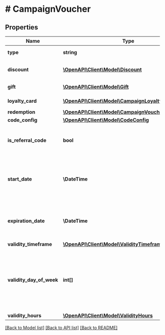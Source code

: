 # # CampaignVoucher

## Properties

Name | Type | Description | Notes
------------ | ------------- | ------------- | -------------
**type** | **string** | Type of voucher. | [optional] [default to 'DISCOUNT_VOUCHER']
**discount** | [**\OpenAPI\Client\Model\Discount**](Discount.md) | Defines the voucher discount type and details. | [optional]
**gift** | [**\OpenAPI\Client\Model\Gift**](Gift.md) | Defines the voucher gift details. | [optional]
**loyalty_card** | [**\OpenAPI\Client\Model\CampaignLoyaltyCard**](CampaignLoyaltyCard.md) | Defines the voucher loyalty card details. | [optional]
**redemption** | [**\OpenAPI\Client\Model\CampaignVoucherRedemption**](CampaignVoucherRedemption.md) |  | [optional]
**code_config** | [**\OpenAPI\Client\Model\CodeConfig**](CodeConfig.md) |  |
**is_referral_code** | **bool** | Flag indicating whether this voucher is a referral code; &#x60;true&#x60; for campaign type &#x60;REFERRAL_PROGRAM&#x60;. | [optional]
**start_date** | **\DateTime** | Activation timestamp defines when the campaign starts to be active in ISO 8601 format. Campaign is *inactive before* this date. | [optional]
**expiration_date** | **\DateTime** | Expiration timestamp defines when the campaign expires in ISO 8601 format.  Campaign is *inactive after* this date. | [optional]
**validity_timeframe** | [**\OpenAPI\Client\Model\ValidityTimeframe**](ValidityTimeframe.md) |  | [optional]
**validity_day_of_week** | **int[]** | Integer array corresponding to the particular days of the week in which the voucher is valid.  - &#x60;0&#x60; Sunday - &#x60;1&#x60; Monday - &#x60;2&#x60; Tuesday - &#x60;3&#x60; Wednesday - &#x60;4&#x60; Thursday - &#x60;5&#x60; Friday - &#x60;6&#x60; Saturday | [optional]
**validity_hours** | [**\OpenAPI\Client\Model\ValidityHours**](ValidityHours.md) |  | [optional]

[[Back to Model list]](../../README.md#models) [[Back to API list]](../../README.md#endpoints) [[Back to README]](../../README.md)
